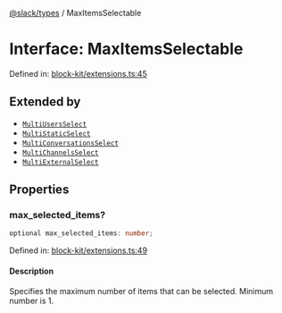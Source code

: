 [@slack/types](../index.md) / MaxItemsSelectable

# Interface: MaxItemsSelectable

Defined in: [block-kit/extensions.ts:45](https://github.com/slackapi/node-slack-sdk/blob/main/packages/types/src/block-kit/extensions.ts#L45)

## Extended by

- [`MultiUsersSelect`](MultiUsersSelect.md)
- [`MultiStaticSelect`](MultiStaticSelect.md)
- [`MultiConversationsSelect`](MultiConversationsSelect.md)
- [`MultiChannelsSelect`](MultiChannelsSelect.md)
- [`MultiExternalSelect`](MultiExternalSelect.md)

## Properties

### max\_selected\_items?

```ts
optional max_selected_items: number;
```

Defined in: [block-kit/extensions.ts:49](https://github.com/slackapi/node-slack-sdk/blob/main/packages/types/src/block-kit/extensions.ts#L49)

#### Description

Specifies the maximum number of items that can be selected. Minimum number is 1.
